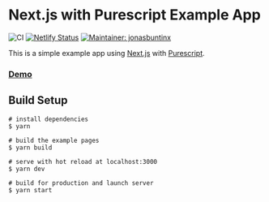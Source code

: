 # Next.js with Purescript Example App

![CI](https://github.com/jonasbuntinx/next-purescript-example/workflows/CI/badge.svg)
[![Netlify Status](https://api.netlify.com/api/v1/badges/5fd34640-7919-4c87-8e89-69bb658a528a/deploy-status)](https://app.netlify.com/sites/next-purescript-example/deploys)
[![Maintainer: jonasbuntinx](https://img.shields.io/badge/maintainer-jonasbuntinx-teal.svg)](http://github.com/jonasbuntinx)

This is a simple example app using [Next.js](https://github.com/zeit/next.js/) with [Purescript](http://www.purescript.org/).

### [Demo](https://next-purescript-example.netlify.app/)

## Build Setup

```yarn
# install dependencies
$ yarn

# build the example pages
$ yarn build

# serve with hot reload at localhost:3000
$ yarn dev

# build for production and launch server
$ yarn start
```

